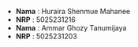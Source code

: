 - **Nama** : Huraira Shenmue Mahanee  
- **NRP** : 5025231216
- **Nama** : Ammar Ghozy Tanumijaya
- **NRP** : 5025231203

